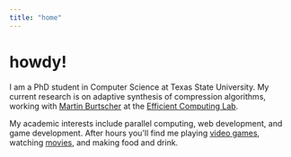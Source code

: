 ```yaml
---
title: "home"
---
```


# howdy!

I am a PhD student in Computer Science at Texas State University. My current research is on adaptive synthesis of compression algorithms, working with [Martin Burtscher](https://userweb.cs.txstate.edu/~burtscher/) at the
[Efficient Computing Lab](https://userweb.cs.txstate.edu/~burtscher/research.html).

My academic interests include parallel computing, web development, and game development. After hours you'll find me playing [video games](https://www.backloggd.com/u/duke_of_jukes/), watching [movies](https://letterboxd.com/duke_of_jukes/), and making food and drink.